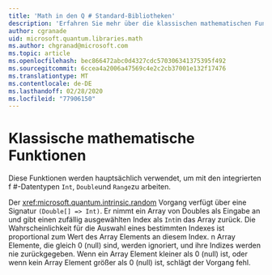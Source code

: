 ```yaml
---
title: 'Math in den Q # Standard-Bibliotheken'
description: 'Erfahren Sie mehr über die klassischen mathematischen Funktionen in den Q # Standard-Bibliotheken, die mit den integrierten Datentypen verwendet werden.'
author: cgranade
uid: microsoft.quantum.libraries.math
ms.author: chgranad@microsoft.com
ms.topic: article
ms.openlocfilehash: bec866472abc0d4327cdc570306341375395f492
ms.sourcegitcommit: 6ccea4a2006a47569c4e2c2cb37001e132f17476
ms.translationtype: MT
ms.contentlocale: de-DE
ms.lasthandoff: 02/28/2020
ms.locfileid: "77906150"
---
```

# <a name="classical-mathematical-functions"></a>Klassische mathematische Funktionen #

Diese Funktionen werden hauptsächlich verwendet, um mit den integrierten f #-Datentypen `Int`, `Double`und `Range`zu arbeiten.

Der <xref:microsoft.quantum.intrinsic.random> Vorgang verfügt über eine Signatur `(Double[] => Int)`.
Er nimmt ein Array von Doubles als Eingabe an und gibt einen zufällig ausgewählten Index als `Int`in das Array zurück.
Die Wahrscheinlichkeit für die Auswahl eines bestimmten Indexes ist proportional zum Wert des Array Elements an diesem Index. n Array Elemente, die gleich 0 (null) sind, werden ignoriert, und ihre Indizes werden nie zurückgegeben.
Wenn ein Array Element kleiner als 0 (null) ist, oder wenn kein Array Element größer als 0 (null) ist, schlägt der Vorgang fehl.
